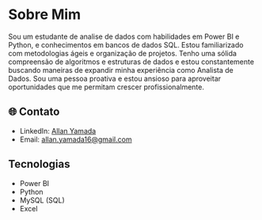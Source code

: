 <link rel="stylesheet" href="https://cdnjs.cloudflare.com/ajax/libs/font-awesome/6.0.0-beta3/css/all.min.css">

# Sobre Mim

Sou um estudante de analise de dados com habilidades em Power BI e Python, e conhecimentos em bancos de dados SQL. Estou familiarizado com metodologias ágeis e organização de projetos. Tenho uma sólida compreensão de algoritmos e estruturas de dados e estou constantemente buscando maneiras de expandir minha experiência como Analista de Dados. Sou uma pessoa proativa e estou ansioso para aproveitar oportunidades que me permitam crescer profissionalmente.

## 🌐 Contato

- LinkedIn: [Allan Yamada](https://www.linkedin.com/in/allan-yamada-269878208/)
- Email: allan.yamada16@gmail.com

## Tecnologias

- Power BI
- Python
- MySQL (SQL)
- Excel
